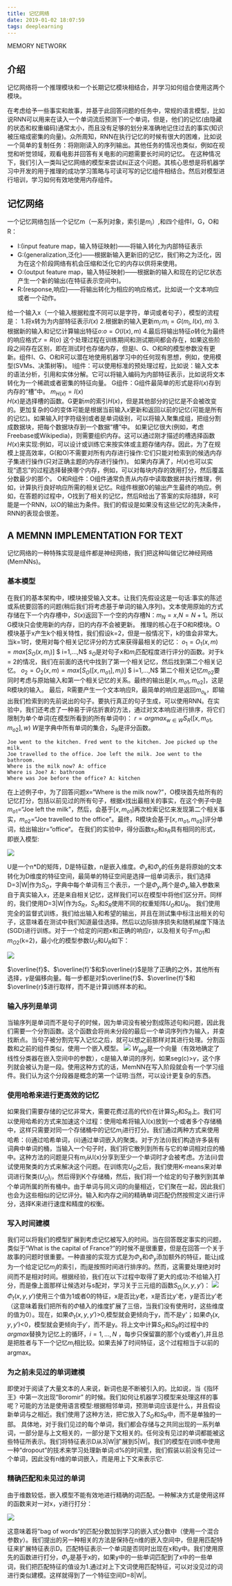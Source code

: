 ```yaml
---
title: 记忆网络
date: 2019-01-02 18:07:59
tags: deeplearning
---
```


MEMORY NETWORK
## 介绍
记忆网络将一个推理模块和一个长期记忆模块相结合，并学习如何组合使用这两个模块。
<!--more-->
在考虑给予一些事实和故事，并基于此回答问题的任务中，常规的语言模型，比如说RNN可以用来在读入一个单词流后预测下一个单词，但是，他们的记忆(由隐藏的状态和权重编码)通常太小，而且没有足够的划分来准确地记住过去的事实(知识被压缩成密集的向量)。众所周知，RNN在执行记忆的时候有很大的困难，比如说一个简单的复制任务：将刚刚读入的序列输出。其他任务的情况也类似，例如在视觉和听觉领域，观看电影并回答有关电影的问题需要长时间的记忆。
在这种情况下，我们引入一类叫记忆网络的模型来尝试纠正这个问题。其核心思想是将机器学习中开发的用于推理的成功学习策略与可读可写的记忆组件相结合。然后对模型进行培训，学习如何有效地使用内存组件。
## 记忆网络
 一个记忆网络包括一个记忆m（一系列对象，索引是$m_i$）,和四个组件I，G，O和R：
 * I:(input feature map，输入特征映射)——将输入转化为内部特征表示
 * G:(generalization,泛化)——根据新输入更新旧的记忆，我们称之为泛化，因为在这个阶段网络有机会压缩和泛化它的内存以供将来使用。
 * O:(output feature map，输入特征映射)——根据新的输入和现在的记忆状态产生一个新的输出(在特征表示空间中)。
 * R:(response,响应)——将输出转化为相应的响应格式，比如说一个文本响应或者一个动作。
 
给一个输入x（一个输入根据粒度不同可以是字符，单词或者句子），模型的流程是：
1.将x转为为内部特征表示$I(x)$
2.根据新的输入更新$m_i$:$m_i=G(m_i,I(x),m)$
3.根据新的输入和记忆计算输出特征$o$:$o=O(I(x),m)$
4.最后将输出特征$o$转化为最终的响应格式:$r=R(o)$
这个处理过程在训练期间和测试期间都会存在，如果这些阶段之间存在区别，即在测试时也存储内存，但是I、G、O和R的模型参数没有更新。组件I、G、O和R可以潜在地使用机器学习中的任何现有思想，例如，使用模型(SVMs、决策树等)。
I组件：可以使用标准的预处理过程，比如说：输入文本的语法分析，引用和实体分解。它可以将输入编码为内部特征表示，比如说将文本转化为一个稀疏或者密集的特征向量。
G组件：G组件最简单的形式是将$I(x)$存到内存的“槽”中。
                    $m_{H(x)}=I(x)$            
$H(x)$是选择槽的函数。G更新$m$的索引$H(x)$，但是其他部分的记忆是不会被改变的。更加复杂的G的变体可能是根据当前输入$x$更新和返回以前的记忆(可能是所有的记忆)。如果输入时字符级别或者是单词级别，可以将输入聚集成组，把组分割成数据块，把每个数据块存到一个数据“槽”中。
如果记忆很大(例如，考虑Freebase或Wikipedia)，则需要组织内存。这可以通过刚才描述的槽选择函数$H(x)$来实现:例如，可以设计或训练它来按实体或主题存储内存。因此，为了在规模上提高效率，G(和O)不需要对所有内存进行操作:它们只能对检索到的候选内存子集进行操作(只对正确主题的内存进行操作)。
如果内存满了，$H(x)$也可以实现“遗忘”的过程选择替换哪个内存，例如，可以对每块内存的效用打分，然后覆盖分数最少的那个。
O和R组件：O组件通常负责从内存中读取数据并执行推理，例如，计算执行良好响应所需的相关记忆。R组件根据O的输出产生最终的响应。例如，在答题的过程中，O找到了相关的记忆，然后R给出了答案的实际措辞，R可能是一个RNN，以O的输出为条件。我们的假设是如果没有这些记忆的先决条件，RNN的表现会很差。
## A MEMNN IMPLEMENTATION FOR TEXT
记忆网络的一种特殊实现是组件都是神经网络，我们把这种叫做记忆神经网络(MemNNs)。
### 基本模型
在我们的基本架构中，I模块接受输入文本。让我们先假设这是一句话:事实的陈述或系统要回答的问题(稍后我们将考虑基于单词的输入序列)。文本使用原始的方式存储在下一个内存槽中，$S(x)$返回下一个空的内存槽N：$m_N=x$,$N = N+1$。所以G模块只会使用新的内存，旧的内存不会被更新。
推理的核心在于O和R模块。O模块基于x产生k个相关特性，我们假设k=2，但是一般情况下，k的值会非常大。当k=1时，使用对每个相关记忆评分的方式来获得最相关的记忆：
$o_1=O_1(x,m)=max [S_O(x,m_i)]$     $ i=1,...,N$
$s_O$是对句子x和$m_i$匹配程度进行评分的函数。对于k = 2的情况，我们在前面的迭代中找到了第一个相关记忆，然后找到第二个相关记忆。
$o_2=O_2(x,m)=max [S_O([x,m_{o1}],m_i)]$     $ i=1,...,N$
第二个相关记忆$m_{o2}$要同时考虑与原始输入和第一个相关记忆的关系。最终的输出是$[x,m_{o1},m_{o2}]$，这是R模块的输入。
最后，R需要产生一个文本响应R，最简单的响应是返回$m_{o_k}$，即输出我们检索到的先前说出的句子。要执行真正的句子生成，可以使用RNN。在实验中，我们还考虑了一种易于评估折衷的方法，通过对文本响应进行排序，将它们限制为单个单词(在模型所看到的所有单词中)：
$r=argmax_{w\in W}S_R([x,m_{o1},m_{o2}],w)$
$W$是字典中所有单词的集合，$S_R$是评分函数。

    Joe went to the kitchen. Fred went to the kitchen. Joe picked up the milk.
    Joe travelled to the office. Joe left the milk. Joe went to the bathroom.
    Where is the milk now? A: office
    Where is Joe? A: bathroom
    Where was Joe before the office? A: kitchen

在上述例子中，为了回答问题x=“Where is the milk now?”，O模块首先给所有的记忆打分，包括以前见过的所有句子，根据x找出最相关的事实，在这个例子中是$m_{o1}$=“Joe left the milk”，然后，会基于$[x,m_{o1}]$再次检索记忆来发现第二个相关事实，$m_{o2}$=“Joe travelled to the office”。最终，R模块会基于$[x,m_{o1},m_{o2}]$评分单词，给出输出r=”office“。
在我们的实验中，得分函数$s_O$和$s_R$具有相同的形式，即嵌入模型:

![](http://img.wanghaojun.cn/img/20181219090752.png)

U是一个n*D的矩阵，D是特征数，n是嵌入维度。$\Phi_x$和$\Phi_y$的任务是将原始的文本转化为D维度的特征空间，最简单的特征空间是选择一组单词表示，我们选择D=3|W|作为$S_O$，字典中每个单词有三个表示，一个是$\Phi_y$,两个是$\Phi_x$,输入参数来自于真实输入x，还是来自相关记忆，这样我们可以在模型中将他们区分开。同样的，我们使用D=3|W|作为$S_R$，$S_O$和$S_R$使用不同的权重矩阵$U_O$和$U_R$。
我们使用完全的监督式训练，我们给出输入和希望的输出，并且在测试集中标注出相关的句子，这意味着在测试中我们知道最佳选择。然后以边际排序损失和随机梯度下降法(SGD)进行训练。对于一个给定的问题x和正确的响应r，以及相关句子$m_{O1}$和$m_{O2}$(k=2)，最小化的模型参数$U_O$和$U_R$如下：

![](http://img.wanghaojun.cn/img/20181219094102.png)

$\overline{f}$、$\overline{f}'$和$\overline{r}$是除了正确的之外，其他所有选择，$\gamma$是偏移向量。每一步都是对$\overline{f}$、$\overline{f}'$和$\overline{r}$进行取样，而不是计算训练样本的和。
### 输入序列是单词
当输序列是单词而不是句子的时候，因为单词没有被分割成陈述句和问题，因此我们需要一个分割函数。这个函数会将尚未分段的最后一个单词序列作为输入，并查找断点。当句子被分割完写入记忆之后，就可以想之前那样对其进行处理。分割函数和之前的组件类似，使用一个嵌入模型。
![](http://img.wanghaojun.cn/img/20181219095831.png)
$W_{seg}$是一个向量（有效地确定了线性分类器在嵌入空间中的参数），c是输入单词的序列，如果seg(c)>$\gamma$，这个序列就会被认为是一段。使用这种方式的话，MemNN在写入阶段就会有一个学习组件。我们认为这个分段器是概念的第一个证明:当然，可以设计更复杂的东西。
### 使用哈希来进行更高效的记忆
如果我们需要存储的记忆非常大，需要花费过高的代价在计算$S_O$和$S_R$上。我们可以使用哈希的方式来加速这个过程：使用哈希将输入I(x)放到一个或者多个存储桶中，这样只需要对同一个存储桶中的记忆$m_i$进行打分。我们通过两种方式来使用哈希：(i)通过哈希单词，(ii)通过单词嵌入的聚类。对于方法(i)我们构造许多装有词典中单词的桶，当输入一个句子时，我们将它散列到所有与它的单词相对应的桶中。这种方法的问题是只有$m_i$从I(x)分享到至少一个单词时才会被考虑。方法(ii)尝试使用聚类的方式来解决这个问题。在训练完$U_O$之后，我们使用K-means来对单词进行聚类$(U_O)_i$，然后得到K个存储桶，然后，我们将一个给定的句子散列到其单个单词所属的所有桶中。由于单词与同义词的向量相近，它们聚在一起，因此我们也会为这些相似的记忆评分。输入和内存之间的精确单词匹配仍然按照定义进行评分，选择K来进行速度和精度的权衡。
### 写入时间建模
我们可以将我们的模型扩展到考虑记忆被写入的时间。当在回答既定事实的问题，类似于“What is the capital of France?”的时候不是很重要，但是在回答一个关于故事的问题时很重要。一种直接的实现方式是为$\Phi_x$和$\Phi_y$添加额外的特征，能让j成为一个给定记忆$m_j$的索引，而j是按照时间进行排序的。然而，这需要处理绝对时间而不是相对时间。根据经验，我们在以下过程中取得了更大的成功:不给输入打分，而是像上面那样让候选对与s配对，学习关于三元组的函数$S_{O_t}(x,y,y')$：
![](http://img.wanghaojun.cn/img/20181219143443.png)
$\Phi_{t}(x,y,y')$使用三个值为1或者0的特征，x是否比y老，x是否比y'老，y是否比y’老（这意味着我们把所有的$\Phi$植入的维度扩展了三倍，当我们没有使用时，这些维度的值为0）。现在，如果$\Phi_{t}(x,y,y')$>0,模型就会更倾向于y，而不是y'；如果$\Phi_{t}(x,y,y')$<0，模型就会更倾向于y’，而不是y。将上文中计算$S_O$和$S_R$的过程中的$argmax$替换为记忆上的循环，$i=1,...,N$ ，每步只保留赢的那个(y或者y’),并且总是把胜者与下一个记忆$m_i$相比较。如果去掉了时间特征，这个过程相当于以前的argmax。
### 为之前未见过的单词建模
即使对于阅读了大量文本的人来说，新词也是不断被引入的。比如说，当《指环王》中第一次出现“Boromir” 的时候。我们如何让机器学习模型来处理这样的事呢？可能的方法是使用语言模型:根据相邻单词，预测单词应该是什么，并且假设新单词与之相近。我们使用了这种方法，把它放入了$S_O$和$S_R$中，而不是单独的一部。
具体地，对于我们见过的每个单词，我们都会存储与之共同出现的一系列单词，一部分是与上文相关的，一部分是下文相关的。任何没有见过的单词都能被这些特征所表示。我们将特征表示D从3|W|扩展到5|W|。我们的模型在训练中使用一种“dropout”的技术来学习处理新单词:d%的时间里，我们假装以前没有见过一个单词，因此没有n维的单词嵌入，而是用上下文来表示它.
### 精确匹配和未见过的单词
由于维数较低，嵌入模型不能有效地进行精确的词匹配。一种解决方式是使用这样的函数来对一对x，y进行打分：

![](http://img.wanghaojun.cn/img/20181219151049.png)

这意味着将”bag of words“的匹配分数加到学习的嵌入式分数中（使用一个混合参数$\gamma$）。我们提出的另一种相关的方法是保持在n维的嵌入空间中，但是用匹配特征来扩展特征表示D。匹配特征表示一个单词是否同时出现在x和y中。我们使用原先的函数进行打分，$\Phi_y$是基于x的，如果y中的一些单词匹配到了x中的一些单词，我们把匹配特征的值设为1.通过对上下文词使用匹配特征，可以对没见过的词进行类似建模。这样就得到了一个特征空间D=8|W|。
